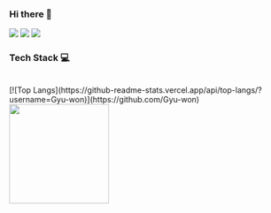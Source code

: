 ### Hi there 👋

<!--
**Gyu-won/Gyu-won** is a ✨ _special_ ✨ repository because its `README.md` (this file) appears on your GitHub profile.

Here are some ideas to get you started:

https://en.facebookbrand.com/instagram/
- 🔭 I’m currently working on ...
- 🌱 I’m currently learning ...
- 👯 I’m looking to collaborate on ...
- 🤔 I’m looking for help with ...
- 💬 Ask me about ...
- 📫 How to reach me: ...
- 😄 Pronouns: ...
- ⚡ Fun fact: ...
-->

<a href="https://mail.google.com/mail/u/0/#inbox"><img src="https://img.shields.io/badge/milestogo0905@gmail.com-EA4335?style=flat-square&logo=Gmail&logoColor=white&link=https://mail.google.com/mail/u/0/#inbox"/></a>
<a href="https://mail.naver.com/"><img src="https://img.shields.io/badge/milestogo0905@naver.com-03C75A?style=flat-square&logo=Naver&logoColor=white&link=https://mail.naver.com/"/></a>
<a href="https://www.instagram.com/j_gyud/" target="_blank"><img src="https://img.shields.io/badge/j_gyud-E4405F?style=flat-square&logo=Instagram&logoColor=white&ink=https://www.instagram.com/j_gyud/"/></a>


### Tech Stack 💻


<br>
[![Top Langs](https://github-readme-stats.vercel.app/api/top-langs/?username=Gyu-won)](https://github.com/Gyu-won)
<a href="https://github.com/Gyu-won"><img align="center" style="height:180px" src="https://github-readme-stats.vercel.app/api/top-langs/?username=Gyu-won&layout=compact&theme=nord&hide_border=true" /></a> 
<!--<a href="https://github.com/Gyu-won"><img align="center" style="height:180px" src="https://github-readme-stats.vercel.app/api?username=Gyu-won&show_icons=true&include_all_commits=true&theme=nord&hide_border=true" alt="GYUWON's github stats" /></a>-->
